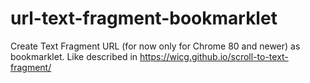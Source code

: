 # url-text-fragment-bookmarklet
Create Text Fragment URL (for now only for Chrome 80 and newer) as bookmarklet. Like described in https://wicg.github.io/scroll-to-text-fragment/
